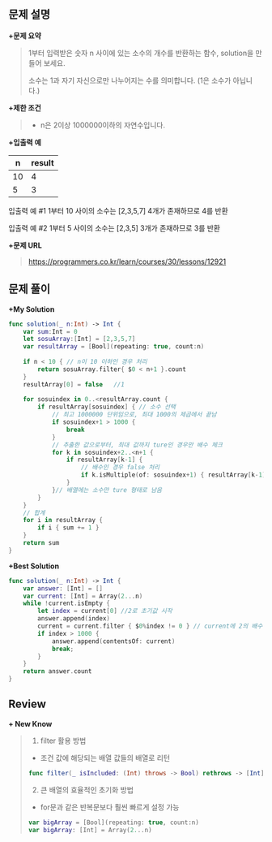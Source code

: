 문제 설명
--------

**\+문제 요약**

> 1부터 입력받은 숫자 n 사이에 있는 소수의 개수를 반환하는 함수, solution을 만들어 보세요. 
>
> 소수는 1과 자기 자신으로만 나누어지는 수를 의미합니다.
> (1은 소수가 아닙니다.)

**\+제한 조건**

> - n은 2이상 1000000이하의 자연수입니다.

**\+입출력 예**

| n    | result |
| ---- | ------ |
| 10   | 4      |
| 5    | 3      |

입출력 예 #1
1부터 10 사이의 소수는 [2,3,5,7] 4개가 존재하므로 4를 반환

입출력 예 #2
1부터 5 사이의 소수는 [2,3,5] 3개가 존재하므로 3를 반환

**+문제 URL**

>https://programmers.co.kr/learn/courses/30/lessons/12921

문제 풀이
---------

**\+My Solution**

```swift
func solution(_ n:Int) -> Int {
    var sum:Int = 0
    let sosuArray:[Int] = [2,3,5,7]
    var resultArray = [Bool](repeating: true, count:n)
    
    if n < 10 { // n이 10 이하인 경우 처리
        return sosuArray.filter{ $0 < n+1 }.count
    }
    resultArray[0] = false   //1
   
    for sosuindex in 0..<resultArray.count {
        if resultArray[sosuindex] { // 소수 선택 
          	// 최고 1000000 단위임으로, 최대 1000의 제곱에서 끝남
            if sosuindex+1 > 1000 {
                break
            }
          	// 추출한 값으로부터, 최대 값까지 ture인 경우만 배수 체크
            for k in sosuindex+2..<n+1 {
                if resultArray[k-1] {
                  	// 배수인 경우 false 처리
                    if k.isMultiple(of: sosuindex+1) { resultArray[k-1] = false }
                }
            }// 배열에는 소수만 ture 형태로 남음
        }
    }
  	// 합계
    for i in resultArray {
        if i { sum += 1 }
    }
    return sum
}
```

**\+Best Solution**

```swift
func solution(_ n:Int) -> Int {
    var answer: [Int] = []
    var current: [Int] = Array(2...n)
    while !current.isEmpty {
        let index = current[0] //2로 초기값 시작
        answer.append(index)	
        current = current.filter { $0%index != 0 } // current에 2의 배수 제거 후 넣음
        if index > 1000 { 												 // 소수 검사 최대값 
            answer.append(contentsOf: current)
            break;
        }
    }
    return answer.count
}
```


Review
-----------------
**\+ New Know**

> 1. filter 활용 방법	
> 	- 조건 값에 해당되는 배열 값들의 배열로 리턴 
>
>
> ```swift
> func filter(_ isIncluded: (Int) throws -> Bool) rethrows -> [Int]
> ```
> 
> 2. 큰 배열의 효율적인 초기화 방법
> 	- for문과 같은 반복문보다 훨씬 빠르게 설정 가능
>
>  ```swift
> var bigArray = [Bool](repeating: true, count:n)
> var bigArray: [Int] = Array(2...n)
>  ```
>

